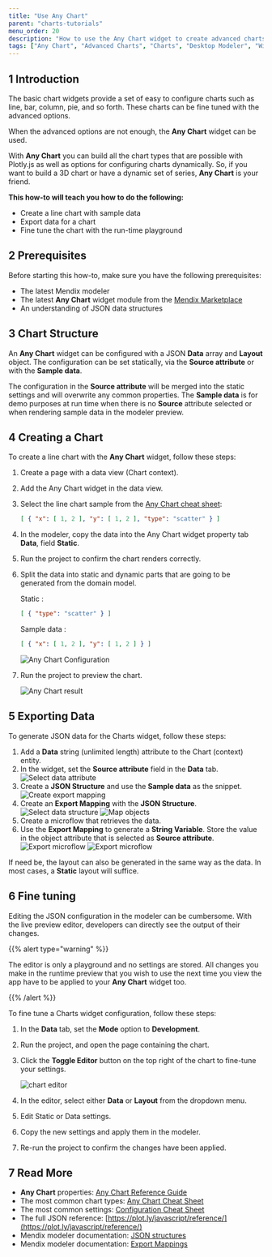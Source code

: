 ```yaml
---
title: "Use Any Chart"
parent: "charts-tutorials"
menu_order: 20
description: "How to use the Any Chart widget to create advanced charts"
tags: ["Any Chart", "Advanced Charts", "Charts", "Desktop Modeler", "Widgets"]
---
```


## 1 Introduction

The basic chart widgets provide a set of easy to configure charts such as line, bar, column, pie, and so forth. These charts can be fine tuned with the advanced options.

When the advanced options are not enough, the **Any Chart** widget can be used.

With **Any Chart** you can build all the chart types that are possible with Plotly.js as well as options for configuring charts dynamically. So, if you want to build a 3D chart or have a dynamic set of series, **Any Chart** is your friend.

**This how-to will teach you how to do the following:**

* Create a line chart with sample data
* Export data for a chart
* Fine tune the chart with the run-time playground

## 2 Prerequisites

Before starting this how-to, make sure you have the following prerequisites:

* The latest Mendix modeler
* The latest **Any Chart** widget module from the [Mendix Marketplace](/appstore/modules/any-chart)
* An understanding of JSON data structures

## 3 Chart Structure

An **Any Chart** widget can be configured with a JSON **Data** array and **Layout** object. The configuration can be set statically, via the **Source attribute** or with the **Sample data**.

The configuration in the **Source attribute** will be merged into the static settings and will overwrite any common properties. The **Sample data** is for demo purposes at run time when there is no **Source** attribute selected or when rendering sample data in the modeler preview.

## 4 Creating a Chart

To create a line chart with the **Any Chart** widget, follow these steps:

1. Create a page with a data view (Chart context).
2. Add the Any Chart widget in the data view.
3. Select the line chart sample from the [Any Chart cheat sheet](../../refguide7/charts-any-cheat-sheet#line-chart):

    ```json
    [ { "x": [ 1, 2 ], "y": [ 1, 2 ], "type": "scatter" } ]
    ```

4. In the modeler, copy the data into the Any Chart widget property tab **Data**, field **Static**.
5. Run the project to confirm the chart renders correctly.
6. Split the data into static and dynamic parts that are going to be generated from the domain model.

    Static :  

    ```json
    [ { "type": "scatter" } ]
    ```

    Sample data :  

    ```json
    [ { "x": [ 1, 2 ], "y": [ 1, 2 ] } ]
    ```

    ![Any Chart Configuration](attachments/charts/any-chart-configuration.png)

7. Run the project to preview the chart.

    ![Any Chart result](attachments/charts/charts-any-sample.png)

## 5 Exporting Data

To generate JSON data for the Charts widget, follow these steps:

1. Add a **Data** string (unlimited length) attribute to the Chart (context) entity.
2. In the widget, set the **Source attribute** field in the **Data** tab.
    ![Select data attribute](attachments/charts/any-chart-configuration-attribute.png)
3. Create a **JSON Structure** and use the **Sample data** as the snippet.
    ![Create export mapping](attachments/charts/any-chart-json-structure-line-chart-data.png)
4. Create an **Export Mapping** with the **JSON Structure**.
    ![Select data structure](attachments/charts/any-chart-line-chart-export-mapping-select.png)
    ![Map objects](attachments/charts/any-chart-line-chart-export-mapping.png)
5. Create a microflow that retrieves the data.
6. Use the **Export Mapping** to generate a **String Variable**. Store the value in the object attribute that is selected as **Source attribute**.
    ![Export microflow](attachments/charts/any-chart-export-microflow.png)
    ![Export microflow](attachments/charts/any-chart-export-microflow-structure.png)

If need be, the layout can also be generated in the same way as the data. In most cases, a **Static** layout will suffice.

## 6 Fine tuning

Editing the JSON configuration in the modeler can be cumbersome. With the live preview editor, developers can directly see the output of their changes. 

{{% alert type="warning" %}}

The editor is only a playground and no settings are stored. All changes you make in the runtime preview that you wish to use the next time you view the app have to be applied to your **Any Chart** widget too.

{{% /alert %}}

To fine tune a Charts widget configuration, follow these steps:

1. In the **Data** tab, set the **Mode** option to **Development**.

2. Run the project, and open the page containing the chart.

3. Click the **Toggle Editor** button on the top right of the chart to fine-tune your settings.

    ![chart editor](attachments/charts/charts-toggle-editor-open.png)

4. In the editor, select either **Data** or **Layout** from the dropdown menu.

5. Edit Static or Data settings.

6. Copy the new settings and apply them in the modeler.

7. Re-run the project to confirm the changes have been applied.

## 7 Read More

* **Any Chart** properties: [Any Chart Reference Guide](/refguide7/charts-any-configuration)
* The most common chart types:  [Any Chart Cheat Sheet](/refguide7/charts-any-cheat-sheet)
* The most common settings: [Configuration Cheat Sheet](/refguide7/charts-advanced-cheat-sheet)
* The full JSON reference: [https://plot.ly/javascript/reference/](https://plot.ly/javascript/reference/)
* Mendix modeler documentation: [JSON structures](/refguide7/json-structures)
* Mendix modeler documentation: [Export Mappings](/refguide7/export-mappings)  
